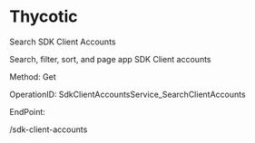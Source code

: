 #     Thycotic


Search SDK Client Accounts

Search, filter, sort, and page app SDK Client accounts

Method: Get

OperationID: SdkClientAccountsService_SearchClientAccounts

EndPoint:

/sdk-client-accounts
